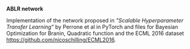 **ABLR network**

Implementation of the network proposed in *"Scalable Hyperparameter Transfer Learning"* by Perrone et al in PyTorch and files for Bayesian Optimization for Branin, Quadratic function and the ECML 2016 dataset https://github.com/nicoschilling/ECML2016.
